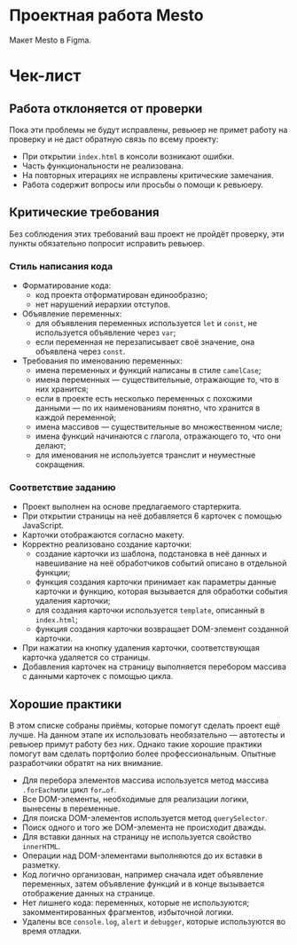 # Проектная работа Mesto

Макет Mesto в Figma.

# Чек-лист

## Работа отклоняется от проверки

Пока эти проблемы не будут исправлены, ревьюер не примет работу на проверку и не даст обратную связь по всему проекту:

- При открытии `index.html` в консоли возникают ошибки.
- Часть функциональности не реализована.
- На повторных итерациях не исправлены критические замечания.
- Работа содержит вопросы или просьбы о помощи к ревьюеру.

## Критические требования

Без соблюдения этих требований ваш проект не пройдёт проверку, эти пункты обязательно попросит исправить ревьюер.

### Стиль написания кода

- Форматирование кода:
    - код проекта отформатирован единообразно;
    - нет нарушений иерархии отступов.
- Объявление переменных:
    - для объявления переменных используется `let` и `const`, не используется объявление через `var`;
    - если переменная не перезаписывает своё значение, она объявлена через `const`.
- Требования по именованию переменных:
    - имена переменных и функций написаны в стиле `camelCase`;
    - имена переменных — существительные, отражающие то, что в них хранится;
    - если в проекте есть несколько переменных с похожими данными — по их наименованиям понятно, что хранится в каждой переменной;
    - имена массивов — существительные во множественном числе;
    - имена функций начинаются с глагола, отражающего то, что они делают;
    - для именования не используется транслит и неуместные сокращения.

### Соответствие заданию

- Проект выполнен на основе предлагаемого стартеркита.
- При открытии страницы на неё добавляется 6 карточек с помощью JavaScript.
- Карточки отображаются согласно макету.
- Корректно реализовано создание карточки:
    - создание карточки из шаблона, подстановка в неё данных и навешивание на неё обработчиков событий описано в отдельной функции;
    - функция создания карточки принимает как параметры данные карточки и функцию, которая вызывается для обработки события удаления карточки;
    - для создания карточки используется `template`, описанный в `index.html`;
    - функция создания карточки возвращает DOM-элемент созданной карточки.
- При нажатии на кнопку удаления карточки, соответствующая карточка удаляется со страницы.
- Добавления карточек на страницу выполняется перебором массива с данными карточек с помощью цикла.

## Хорошие практики

В этом списке собраны приёмы, которые помогут сделать проект ещё лучше. На данном этапе их использовать необязательно — автотесты и ревьюер примут работу без них. Однако такие хорошие практики помогут вам сделать портфолио более профессиональным. Опытные разработчики обратят на них внимание.

- Для перебора элементов массива используется метод массива `.forEach`или цикл `for…of`.
- Все DOM-элементы, необходимые для реализации логики, вынесены в переменные.
- Для поиска DOM-элементов используется метод `querySelector`.
- Поиск одного и того же DOM-элемента не происходит дважды.
- Для вставки данных на страницу не используется свойство `innerHTML`.
- Операции над DOM-элементами выполняются до их вставки в разметку.
- Код логично организован, например сначала идет объявление переменных, затем объявление функций и в конце вызывается отображение данных на странице.
- Нет лишнего кода: переменных, которые не используются; закомментированных фрагментов, избыточной логики.
- Удалены все `console.log`, `alert` и `debugger`, которые используются во время отладки.

